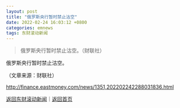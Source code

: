 ```yaml
---
layout: post
title: "俄罗斯央行暂时禁止沽空"
date: 2022-02-24 16:03:12 +0800
categories: emnews
tags: 东财滚动新闻
---
```

> 俄罗斯央行暂时禁止沽空。（财联社）

<p>俄罗斯央行暂时禁止沽空。</p><p class="em_media">（文章来源：财联社）</p>

<http://finance.eastmoney.com/news/1351,202202242288031836.html>

[返回东财滚动新闻](//finews.withounder.com/emnews/)｜[返回首页](//finews.withounder.com/)